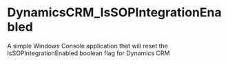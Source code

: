 # DynamicsCRM_IsSOPIntegrationEnabled
A simple Windows Console application that will reset the IsSOPIntegrationEnabled boolean flag for Dynamics CRM
